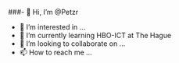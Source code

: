 ###- 👋 Hi, I’m @Petzr
- 👀 I’m interested in ...
- 🌱 I’m currently learning HBO-ICT at The Hague
- 💞️ I’m looking to collaborate on ...
- 📫 How to reach me ...

<!---
Petzr/Petzr is a ✨ special ✨ repository because its `README.md` (this file) appears on your GitHub profile.
You can click the Preview link to take a look at your changes.
--->
